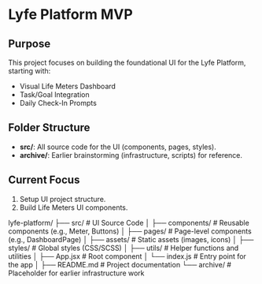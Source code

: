 # Lyfe Platform MVP

## Purpose  
This project focuses on building the foundational UI for the Lyfe Platform, starting with:  
- Visual Life Meters Dashboard  
- Task/Goal Integration  
- Daily Check-In Prompts  

## Folder Structure  
- **src/**: All source code for the UI (components, pages, styles).  
- **archive/**: Earlier brainstorming (infrastructure, scripts) for reference.  

## Current Focus  
1. Setup UI project structure.  
2. Build Life Meters UI components.  

lyfe-platform/
├── src/                    # UI Source Code
│   ├── components/         # Reusable components (e.g., Meter, Buttons)
│   ├── pages/              # Page-level components (e.g., DashboardPage)
│   ├── assets/             # Static assets (images, icons)
│   ├── styles/             # Global styles (CSS/SCSS)
│   ├── utils/              # Helper functions and utilities
│   ├── App.jsx             # Root component
│   └── index.js            # Entry point for the app
│
├── README.md               # Project documentation
└── archive/                # Placeholder for earlier infrastructure work
